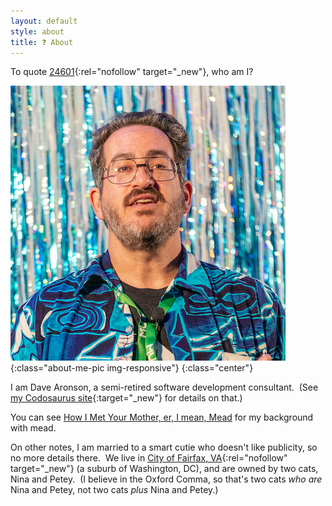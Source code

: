 ```yaml
---
layout: default
style: about
title: ❓ About 
---
```


To quote
[24601](https://www.youtube.com/watch?v=TrPCWfB-Jdo){:rel="nofollow" target="_new"},
who am I?

![me speaking at JSConf Hawai'i 202](assets/img/2020-02-07-Speaking-at-JSConfHI-HEAD-N-SHOULDERS-SMALL.jpg){:class="about-me-pic img-responsive"}
{:class="center"}

I am Dave Aronson,
a semi-retired software development consultant.&nbsp;
(See
[my Codosaurus site](https://www.codosaur.us/){:target="_new"}
for details on that.)

You can see
[How I Met Your Mother, er, I mean, Mead](/2020/01/01/how-i-met-mead.html)
for my background with mead.

On other notes,
I am married to a smart cutie who doesn't like publicity,
so no more details there.&nbsp;
We live in
[City of Fairfax, VA](https://www.google.com/maps/place/Fairfax,+Virginia/){:rel="nofollow" target="_new"}
(a suburb of Washington, DC),
and are owned by two cats, Nina and Petey.&nbsp;
(I believe in the Oxford Comma,
so that's two cats _who are_ Nina and Petey,
not two cats _plus_ Nina and Petey.)
